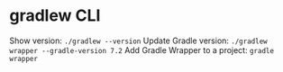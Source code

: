 # gradlew CLI

Show version: `./gradlew --version`
Update Gradle version: `./gradlew wrapper --gradle-version 7.2`
Add Gradle Wrapper to a project: `gradle wrapper`
